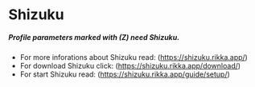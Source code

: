 Shizuku
=======

##### Profile parameters marked with (Z) need Shizuku.

- For more inforations about Shizuku read: (https://shizuku.rikka.app/)
- For download Shizuku click: (https://shizuku.rikka.app/download/)
- For start Shizuku read: (https://shizuku.rikka.app/guide/setup/)


